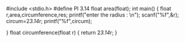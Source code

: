#include <stdio.h>
#define PI 3.14
float area(float);
int main()
{
    float r,area,circumference,res;
    printf("enter the radius : \n");
    scanf("%f",&r);
    circum=2*3.14*r;
    printf("%f",circum);

}
float circumference(float r)
{
    return 2*3.14*r;
}

